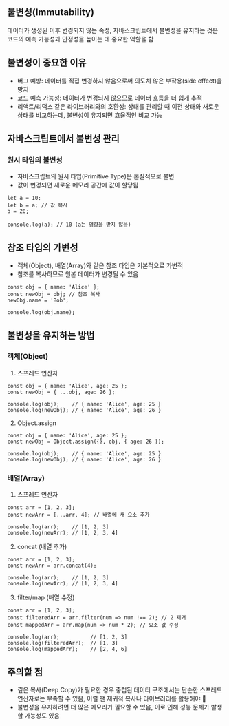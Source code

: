 ## 불변성(Immutability)

데이터가 생성된 이후 변경되지 않는 속성, 자바스크립트에서 불변성을 유지하는 것은 코드의 예측 가능성과 안정성을 높이는 데 중요한 역할을 함

## 불변성이 중요한 이유

- 버그 예방: 데이터를 직접 변경하지 않음으로써 의도치 않은 부작용(side effect)을 방지
- 코드 예측 가능성: 데이터가 변경되지 않으므로 데이터 흐름을 더 쉽게 추적
- 리액트/리덕스 같은 라이브러리와의 호환성: 상태를 관리할 때 이전 상태와 새로운 상태를 비교하는데, 불변성이 유지되면 효율적인 비교 가능

## 자바스크립트에서 불변성 관리

### 원시 타입의 불변성

- 자바스크립트의 원시 타입(Primitive Type)은 본질적으로 불변
- 값이 변경되면 새로운 메모리 공간에 값이 할당됨

```
let a = 10;
let b = a; // 값 복사
b = 20;

console.log(a); // 10 (a는 영향을 받지 않음)
```

## 참조 타입의 가변성

- 객체(Object), 배열(Array)와 같은 참조 타입은 기본적으로 가변적
- 참조를 복사하므로 원본 데이터가 변경될 수 있음

```
const obj = { name: 'Alice' };
const newObj = obj; // 참조 복사
newObj.name = 'Bob';

console.log(obj.name);
```

## 불변성을 유지하는 방법

### 객체(Object)

1. 스프레드 연산자

```
const obj = { name: 'Alice', age: 25 };
const newObj = { ...obj, age: 26 };

console.log(obj);    // { name: 'Alice', age: 25 }
console.log(newObj); // { name: 'Alice', age: 26 }
```

2. Object.assign

```
const obj = { name: 'Alice', age: 25 };
const newObj = Object.assign({}, obj, { age: 26 });

console.log(obj);    // { name: 'Alice', age: 25 }
console.log(newObj); // { name: 'Alice', age: 26 }
```

### 배열(Array)

1. 스프레드 연산자

```
const arr = [1, 2, 3];
const newArr = [...arr, 4]; // 배열에 새 요소 추가

console.log(arr);    // [1, 2, 3]
console.log(newArr); // [1, 2, 3, 4]
```

2. concat (배열 추가)

```
const arr = [1, 2, 3];
const newArr = arr.concat(4);

console.log(arr);    // [1, 2, 3]
console.log(newArr); // [1, 2, 3, 4]
```

3. filter/map (배열 수정)

```
const arr = [1, 2, 3];
const filteredArr = arr.filter(num => num !== 2); // 2 제거
const mappedArr = arr.map(num => num * 2); // 요소 값 수정

console.log(arr);          // [1, 2, 3]
console.log(filteredArr);  // [1, 3]
console.log(mappedArr);    // [2, 4, 6]
```

## 주의할 점

- 깊은 복사(Deep Copy)가 필요한 경우 중첩된 데이터 구조에서는 단순한 스프레드 연산자로는 부족할 수 있음, 이럴 땐 재귀적 복사나 라이브러리를 활용해야 
- 불변성을 유지하려면 더 많은 메모리가 필요할 수 있음, 이로 인해 성능 문제가 발생할 가능성도 있음
